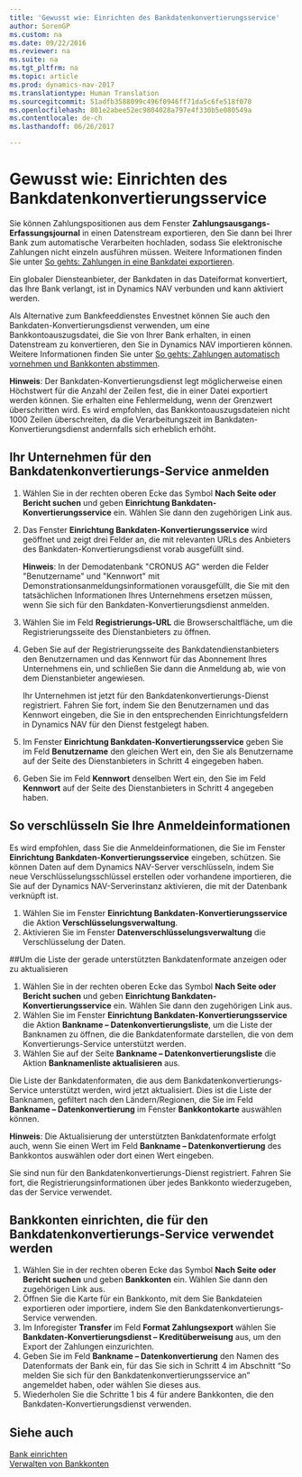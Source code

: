```yaml
---
title: 'Gewusst wie: Einrichten des Bankdatenkonvertierungsservice'
author: SorenGP
ms.custom: na
ms.date: 09/22/2016
ms.reviewer: na
ms.suite: na
ms.tgt_pltfrm: na
ms.topic: article
ms.prod: dynamics-nav-2017
ms.translationtype: Human Translation
ms.sourcegitcommit: 51adfb3588099c496f0946ff71da5c6fe518f070
ms.openlocfilehash: 801e2abee52ec9804028a797e4f330b5e080549a
ms.contentlocale: de-ch
ms.lasthandoff: 06/26/2017

---
```


# <a name="how-to-set-up-the-bank-data-conversion-service"></a>Gewusst wie: Einrichten des Bankdatenkonvertierungsservice
Sie können Zahlungspositionen aus dem Fenster **Zahlungsausgangs-Erfassungsjournal** in einen Datenstream exportieren, den Sie dann bei Ihrer Bank zum automatische Verarbeiten hochladen, sodass Sie elektronische Zahlungen nicht einzeln ausführen müssen. Weitere Informationen finden Sie unter [So gehts: Zahlungen in eine Bankdatei exportieren](payables-how-export-payments-bank-file.md).

Ein globaler Diensteanbieter, der Bankdaten in das Dateiformat konvertiert, das Ihre Bank verlangt, ist in Dynamics NAV verbunden und kann aktiviert werden.

Als Alternative zum Bankfeeddienstes Envestnet können Sie auch den Bankdaten-Konvertierungsdienst verwenden, um eine Bankkontoauszugsdatei, die Sie von Ihrer Bank erhalten, in einen Datenstream zu konvertieren, den Sie in Dynamics NAV importieren können. Weitere Informationen finden Sie unter [So gehts: Zahlungen automatisch vornehmen und Bankkonten abstimmen](receivables-apply-payments-auto-reconcile-bank-accounts.md).

**Hinweis**: Der Bankdaten-Konvertierungsdienst legt möglicherweise einen Höchstwert für die Anzahl der Zeilen fest, die in einer Datei exportiert werden können. Sie erhalten eine Fehlermeldung, wenn der Grenzwert überschritten wird. Es wird empfohlen, das Bankkontoauszugsdateien nicht 1000 Zeilen überschreiten, da die Verarbeitungszeit im Bankdaten-Konvertierungsdienst andernfalls sich erheblich erhöht.

## <a name="to-sign-your-company-up-for-the-bank-data-conversion-service"></a>Ihr Unternehmen für den Bankdatenkonvertierungs-Service anmelden
1. Wählen Sie in der rechten oberen Ecke das Symbol **Nach Seite oder Bericht suchen** und geben **Einrichtung Bankdaten-Konvertierungsservice** ein. Wählen Sie dann den zugehörigen Link aus.  
2. Das Fenster **Einrichtung Bankdaten-Konvertierungsservice** wird geöffnet und zeigt drei Felder an, die mit relevanten URLs des Anbieters des Bankdaten-Konvertierungsdienst vorab ausgefüllt sind.

    **Hinweis**: In der Demodatenbank "CRONUS AG" werden die Felder "Benutzername" und "Kennwort" mit Demonstrationsanmeldungsinformationen vorausgefüllt, die Sie mit den tatsächlichen Informationen Ihres Unternehmens ersetzen müssen, wenn Sie sich für den Bankdaten-Konvertierungsdienst anmelden.
3. Wählen Sie im Feld **Registrierungs-URL** die Browserschaltfläche, um die Registrierungsseite des Dienstanbieters zu öffnen.  
4. Geben Sie auf der Registrierungsseite des Bankdatendienstanbieters den Benutzernamen und das Kennwort für das Abonnement Ihres Unternehmens ein, und schließen Sie dann die Anmeldung ab, wie von dem Dienstanbieter angewiesen.

    Ihr Unternehmen ist jetzt für den Bankdatenkonvertierungs-Dienst registriert. Fahren Sie fort, indem Sie den Benutzernamen und das Kennwort eingeben, die Sie in den entsprechenden Einrichtungsfeldern in Dynamics NAV für den Dienst festgelegt haben.
5. Im Fenster **Einrichtung Bankdaten-Konvertierungsservice** geben Sie im Feld **Benutzername** den gleichen Wert ein, den Sie als Benutzername auf der Seite des Dienstanbieters in Schritt 4 eingegeben haben.
6. Geben Sie im Feld **Kennwort** denselben Wert ein, den Sie im Feld **Kennwort** auf der Seite des Dienstanbieters in Schritt 4 angegeben haben.

## <a name="to-encrypt-your-login-information"></a>So verschlüsseln Sie Ihre Anmeldeinformationen
Es wird empfohlen, dass Sie die Anmeldeinformationen, die Sie im Fenster **Einrichtung Bankdaten-Konvertierungsservice** eingeben, schützen. Sie können Daten auf dem Dynamics NAV-Server verschlüsseln, indem Sie neue Verschlüsselungsschlüssel erstellen oder vorhandene importieren, die Sie auf der Dynamics NAV-Serverinstanz aktivieren, die mit der Datenbank verknüpft ist.

1. Wählen Sie im Fenster **Einrichtung Bankdaten-Konvertierungsservice** die Aktion **Verschlüsselungsverwaltung**.
2. Aktivieren Sie im Fenster **Datenverschlüsselungsverwaltung** die Verschlüsselung der Daten.

##<a name="to-view-or-update-the-list-of-currently-supported-bank-data-formats"></a>Um die Liste der gerade unterstützten Bankdatenformate anzeigen oder zu aktualisieren
1. Wählen Sie in der rechten oberen Ecke das Symbol **Nach Seite oder Bericht suchen** und geben **Einrichtung Bankdaten-Konvertierungsservice** ein. Wählen Sie dann den zugehörigen Link aus.
2. Wählen Sie im Fenster **Einrichtung Bankdaten-Konvertierungsservice** die Aktion **Bankname – Datenkonvertierungsliste**, um die Liste der Banknamen zu öffnen, die die Bankdatenformate darstellen, die von dem Konvertierungs-Service unterstützt werden.
3. Wählen Sie auf der Seite **Bankname – Datenkonvertierungsliste** die Aktion **Banknamenliste aktualisieren** aus.

Die Liste der Bankdatenformaten, die aus dem Bankdatenkonvertierungs-Service unterstützt werden, wird jetzt aktualisiert. Dies ist die Liste der Banknamen, gefiltert nach den Ländern/Regionen, die Sie im Feld **Bankname – Datenkonvertierung** im Fenster **Bankkontokarte** auswählen können.

**Hinweis**: Die Aktualisierung der unterstützten Bankdatenformate erfolgt auch, wenn Sie einen Wert im Feld **Bankname – Datenkonvertierung** des Bankkontos auswählen oder dort einen Wert eingeben.

Sie sind nun für den Bankdatenkonvertierungs-Dienst registriert. Fahren Sie fort, die Registrierungsinformationen über jedes Bankkonto wiederzugeben, das der Service verwendet.

## <a name="to-set-up-bank-accounts-to-use-the-bank-data-conversion-service"></a>Bankkonten einrichten, die für den Bankdatenkonvertierungs-Service verwendet werden
1. Wählen Sie in der rechten oberen Ecke das Symbol **Nach Seite oder Bericht suchen** und geben **Bankkonten** ein. Wählen Sie dann den zugehörigen Link aus.
2. Öffnen Sie die Karte für ein Bankkonto, mit dem Sie Bankdateien exportieren oder importiere, indem Sie den Bankdatenkonvertierungs-Service verwenden.
3. Im Inforegister **Transfer** im Feld **Format Zahlungsexport** wählen Sie **Bankdaten-Konvertierungsdienst – Kreditüberweisung** aus, um den Export der Zahlungen einzurichten.
4. Geben Sie im Feld **Bankname – Datenkonvertierung** den Namen des Datenformats der Bank ein, für das Sie sich in Schritt 4 im Abschnitt “So melden Sie sich für den Bankdatenkonvertierungsservice an” angemeldet haben, oder wählen Sie dieses aus.
5. Wiederholen Sie die Schritte 1 bis 4 für andere Bankkonten, die den Bankdaten-Konvertierungsdienst verwenden.

## <a name="see-also"></a>Siehe auch  
[Bank einrichten](bank-setup-banking.md)  
[Verwalten von Bankkonten](bank-manage-bank-accounts.md)

